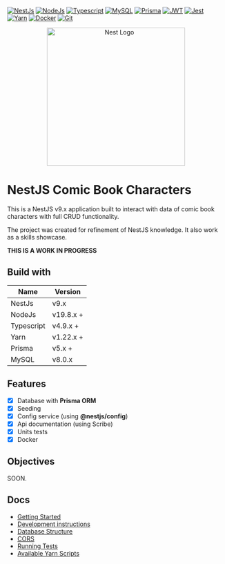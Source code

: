 [![NestJs][nestjs-shield]][ref-nestjs]
[![NodeJs][nodejs-shield]][ref-nodejs]
[![Typescript][typescript-shield]][ref-typescript]
[![MySQL][mysql-shield]][ref-mysql]
[![Prisma][prisma-shield]][ref-prisma]
[![JWT][jwt-shield]][ref-jwt]
[![Jest][jest-shield]][ref-jest]
[![Yarn][yarn-shield]][ref-yarn]
[![Docker][docker-shield]][ref-docker]
[![Git][git-shield]][ref-git]

<p align="center">
  <a href="http://nestjs.com/" target="blank"><img src="https://nestjs.com/img/logo_text.svg" width="320" alt="Nest Logo" /></a>
</p>

# NestJS Comic Book Characters

This is a NestJS v9.x application built to interact with data of comic book characters with full CRUD functionality.

The project was created for refinement of NestJS knowledge. It also work as a skills showcase.

**THIS IS A WORK IN PROGRESS**

## Build with

| Name       | Version  |
| ---------- | -------- |
| NestJs | v9.x |
| NodeJs | v19.8.x + |
| Typescript | v4.9.x + |
| Yarn | v1.22.x + |
| Prisma | v5.x + |
| MySQL | v8.0.x |

## Features

- [x] Database with **Prisma ORM**
- [x] Seeding
- [x] Config service (using **@nestjs/config**)
- [x] Api documentation (using Scribe)
- [x] Units tests
- [x] Docker

## Objectives

SOON.

## Docs

* [Getting Started](./docs/getting_started.md)
* [Development instructions](./docs/development_instructions.md)
* [Database Structure](./docs/database_structure.md)
* [CORS](./docs/cors.md)
* [Running Tests](./docs/running_tests.md)
* [Available Yarn Scripts](./docs/available_yarn_scripts.md)

<!-- Badge Shields -->
[nestjs-shield]: https://img.shields.io/badge/nestjs-%23E0234E.svg?style=for-the-badge&logo=nestjs&logoColor=white
[nodejs-shield]: https://img.shields.io/badge/node.js-6DA55F?style=for-the-badge&logo=node.js&logoColor=white
[typescript-shield]: https://img.shields.io/badge/typescript-%23007ACC.svg?style=for-the-badge&logo=typescript&logoColor=white
[mysql-shield]: https://img.shields.io/badge/mysql-%2300f.svg?style=for-the-badge&logo=mysql&logoColor=white
[prisma-shield]: https://img.shields.io/badge/Prisma-3982CE?style=for-the-badge&logo=Prisma&logoColor=white
[jwt-shield]: https://img.shields.io/badge/JWT-black?style=for-the-badge&logo=JSON%20web%20tokens
[jest-shield]: https://img.shields.io/badge/-jest-%23C21325?style=for-the-badge&logo=jest&logoColor=white
[yarn-shield]: https://img.shields.io/badge/yarn-%232C8EBB.svg?style=for-the-badge&logo=yarn&logoColor=white
[docker-shield]: https://img.shields.io/badge/docker-%230db7ed.svg?style=for-the-badge&logo=docker&logoColor=white
[git-shield]: https://img.shields.io/badge/git-%23F05033.svg?style=for-the-badge&logo=git&logoColor=white

<!-- References -->
[ref-nestjs]: http://nestjs.com
[ref-nodejs]: https://nodejs.org
[ref-typescript]: https://www.typescriptlang.org
[ref-mysql]: https://www.mysql.com/
[ref-prisma]: https://www.prisma.io/
[ref-yarn]: https://yarnpkg.com
[ref-jwt]: https://jwt.io
[ref-jest]: https://jestjs.io/docs/getting-started
[ref-docker]: https://www.docker.com/
[ref-git]: https://git-scm.com